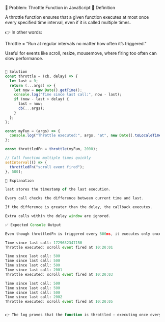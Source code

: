 📝 Problem: Throttle Function in JavaScript
📌 Definition

A throttle function ensures that a given function executes at most once every specified time interval, even if it is called multiple times.

👉 In other words:

Throttle = "Run at regular intervals no matter how often it’s triggered."

Useful for events like scroll, resize, mousemove, where firing too often can slow performance.
```javascript

🚀 Solution
const throttle = (cb, delay) => {
  let last = 0;
  return (...args) => {
    let now = new Date().getTime();
    console.log("Time since last call:", now - last);
    if (now - last > delay) {
      last = now;
      cb(...args);
    }
  };
};

const myFun = (args) => {
  console.log("Throttle executed:", args, "at", new Date().toLocaleTimeString());
};

const throttledFn = throttle(myFun, 2000);

// Call function multiple times quickly
setInterval(() => {
  throttledFn("scroll event fired");
}, 500);

🎯 Explanation

last stores the timestamp of the last execution.

Every call checks the difference between current time and last.

If the difference is greater than the delay, the callback executes.

Extra calls within the delay window are ignored.

✅ Expected Console Output

Even though throttledFn is triggered every 500ms, it executes only once every 2000ms (2s).

Time since last call: 1729632347150
Throttle executed: scroll event fired at 10:20:01

Time since last call: 500
Time since last call: 500
Time since last call: 500
Time since last call: 2001
Throttle executed: scroll event fired at 10:20:03

Time since last call: 500
Time since last call: 500
Time since last call: 500
Time since last call: 2002
Throttle executed: scroll event fired at 10:20:05


👉 The log proves that the function is throttled — executing once every 2 seconds, despite being called every 0.5s.